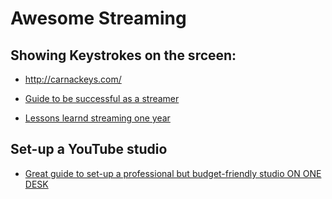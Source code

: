 # Awesome Streaming



## Showing Keystrokes on the srceen:
- http://carnackeys.com/


- [Guide to be successful as a streamer](https://www.reddit.com/r/Twitch/comments/4eyva6/a_guide_to_streaming_and_finding_success_on_twitch/)
- [Lessons learnd streaming one year](https://www.freecodecamp.org/news/lessons-from-my-first-year-of-live-coding-on-twitch-41a32e2f41c1/)


## Set-up a YouTube studio
- [Great guide to set-up a professional but budget-friendly studio ON ONE DESK](https://www.youtube.com/watch?v=WedG8LKO6ks&ab_channel=DSLRVideoShooter)

